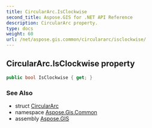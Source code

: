 ```yaml
---
title: CircularArc.IsClockwise
second_title: Aspose.GIS for .NET API Reference
description: CircularArc property. 
type: docs
weight: 60
url: /net/aspose.gis.common/circulararc/isclockwise/
---
```

## CircularArc.IsClockwise property

```csharp
public bool IsClockwise { get; }
```

### See Also

* struct [CircularArc](../)
* namespace [Aspose.Gis.Common](../../circulararc/)
* assembly [Aspose.GIS](../../../)


